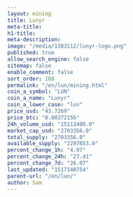```yaml
---
layout: mining
title: Lunyr
meta-title: 
h1-title: 
meta-description: 
image: "/media/1383112/lunyr-logo.png"
published: true
allow_search_engine: false
sitemap: false
enable_comment: false
sort_order: 188
permalink: "/en/lun/mining.html"
coin_a_symbol: "LUN"
coin_a_name: "Lunyr"
coin_a_lower_case: "lun"
price_usd: "43.7269"
price_btc: "0.00372156"
24h_volume_usd: "15113400.0"
market_cap_usd: "2703356.0"
total_supply: "2703356.0"
available_supply: "2297853.0"
percent_change_1h: "4.97"
percent_change_24h: "27.41"
percent_change_7d: "26.07"
last_updated: "1517140754"
parent-url: "/en/lun/"
author: Sam
---
```


